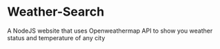 # Weather-Search
A NodeJS website that uses Openweathermap API to show you weather status and temperature of any city
